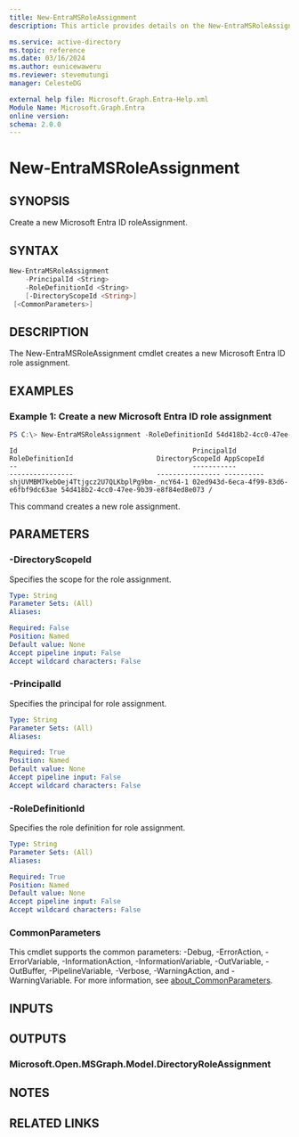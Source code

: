 ```yaml
---
title: New-EntraMSRoleAssignment
description: This article provides details on the New-EntraMSRoleAssignment command.

ms.service: active-directory
ms.topic: reference
ms.date: 03/16/2024
ms.author: eunicewaweru
ms.reviewer: stevemutungi
manager: CelesteDG

external help file: Microsoft.Graph.Entra-Help.xml
Module Name: Microsoft.Graph.Entra
online version:
schema: 2.0.0
---
```


# New-EntraMSRoleAssignment

## SYNOPSIS
Create a new Microsoft Entra ID roleAssignment.

## SYNTAX

```powershell
New-EntraMSRoleAssignment 
    -PrincipalId <String>     
    -RoleDefinitionId <String>
    [-DirectoryScopeId <String>]
 [<CommonParameters>]
```

## DESCRIPTION
The New-EntraMSRoleAssignment cmdlet creates a new Microsoft Entra ID role assignment.

## EXAMPLES

### Example 1: Create a new Microsoft Entra ID role assignment
```powershell
PS C:\> New-EntraMSRoleAssignment -RoleDefinitionId 54d418b2-4cc0-47ee-9b39-e8f84ed8e073 -PrincipalId 02ed943d-6eca-4f99-83d6-e6fbf9dc63ae -DirectoryScopeId '/'
```

```output
Id                                            PrincipalId                          RoleDefinitionId                     DirectoryScopeId AppScopeId
--                                            -----------                          ----------------                     ---------------- ----------
shjUVMBM7kebOej4Ttjgcz2U7QLKbplPg9bm-_ncY64-1 02ed943d-6eca-4f99-83d6-e6fbf9dc63ae 54d418b2-4cc0-47ee-9b39-e8f84ed8e073 /
```

This command creates a new role assignment.

## PARAMETERS

### -DirectoryScopeId
Specifies the scope for the role assignment.

```yaml
Type: String
Parameter Sets: (All)
Aliases:

Required: False
Position: Named
Default value: None
Accept pipeline input: False
Accept wildcard characters: False
```

### -PrincipalId
Specifies the principal for role assignment.

```yaml
Type: String
Parameter Sets: (All)
Aliases:

Required: True
Position: Named
Default value: None
Accept pipeline input: False
Accept wildcard characters: False
```

### -RoleDefinitionId
Specifies the role definition for role assignment.

```yaml
Type: String
Parameter Sets: (All)
Aliases:

Required: True
Position: Named
Default value: None
Accept pipeline input: False
Accept wildcard characters: False
```

### CommonParameters
This cmdlet supports the common parameters: -Debug, -ErrorAction, -ErrorVariable, -InformationAction, -InformationVariable, -OutVariable, -OutBuffer, -PipelineVariable, -Verbose, -WarningAction, and -WarningVariable. For more information, see [about_CommonParameters](https://go.microsoft.com/fwlink/?LinkID=113216).

## INPUTS

## OUTPUTS

### Microsoft.Open.MSGraph.Model.DirectoryRoleAssignment
## NOTES

## RELATED LINKS
